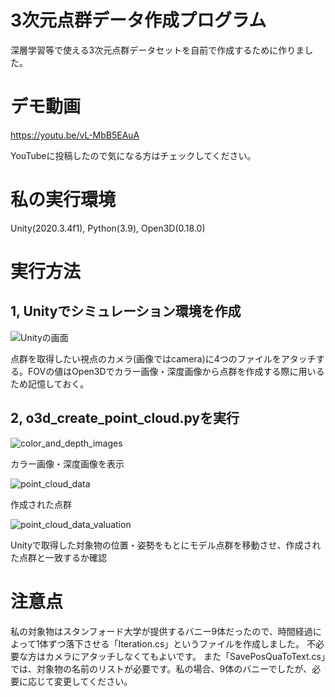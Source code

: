 # 3次元点群データ作成プログラム

深層学習等で使える3次元点群データセットを自前で作成するために作りました。

# デモ動画

https://youtu.be/vL-MbB5EAuA

YouTubeに投稿したので気になる方はチェックしてください。

# 私の実行環境

Unity(2020.3.4f1), Python(3.9), Open3D(0.18.0)

# 実行方法

## 1, Unityでシミュレーション環境を作成

![Unityの画面](https://github.com/inouetaikii/create_point_cloud/assets/168691211/2cb68f6a-c9aa-4a2f-a4ea-16cebc7fbdb2)

点群を取得したい視点のカメラ(画像ではcamera)に4つのファイルをアタッチする。FOVの値はOpen3Dでカラー画像・深度画像から点群を作成する際に用いるため記憶しておく。

## 2, o3d_create_point_cloud.pyを実行

![color_and_depth_images](https://github.com/inouetaikii/create_point_cloud/assets/168691211/d66adf1f-c003-423e-b601-374382d30243)

カラー画像・深度画像を表示

![point_cloud_data](https://github.com/inouetaikii/create_point_cloud/assets/168691211/0289b4cf-4ee1-4529-a362-b1f0bff5f911)

作成された点群

![point_cloud_data_valuation](https://github.com/inouetaikii/create_point_cloud/assets/168691211/285b14c7-c0c5-43ed-98d5-2443a04090f0)

Unityで取得した対象物の位置・姿勢をもとにモデル点群を移動させ、作成された点群と一致するか確認

# 注意点

私の対象物はスタンフォード大学が提供するバニー9体だったので、時間経過によって1体ずつ落下させる「Iteration.cs」というファイルを作成しました。
不必要な方はカメラにアタッチしなくてもよいです。
また「SavePosQuaToText.cs」では、対象物の名前のリストが必要です。私の場合、9体のバニーでしたが、必要に応じて変更してください。

